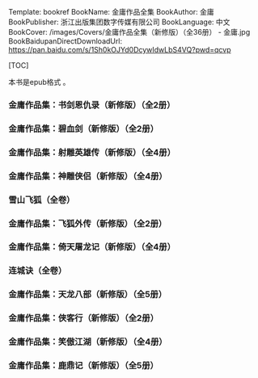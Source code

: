 Template: bookref
BookName: 金庸作品全集
BookAuthor: 金庸
BookPublisher: 浙江出版集团数字传媒有限公司
BookLanguage: 中文
BookCover: /images/Covers/金庸作品全集（新修版）（全36册） - 金庸.jpg
BookBaidupanDirectDownloadUrl: https://pan.baidu.com/s/1Sh0kOJYd0DcywIdwLbS4VQ?pwd=qcvp 



[TOC]

本书是epub格式 。


### 金庸作品集：书剑恩仇录（新修版）（全2册）

### 金庸作品集：碧血剑（新修版）（全2册）


### 金庸作品集：射雕英雄传（新修版）（全4册）


### 金庸作品集：神雕侠侣（新修版）（全4册）
    
### 雪山飞狐（全卷）
  
### 金庸作品集：飞狐外传（新修版）（全2册）
    
### 金庸作品集：倚天屠龙记（新修版）（全4册）
    
### 连城诀（全卷）
  
### 金庸作品集：天龙八部（新修版）（全5册）
   
### 金庸作品集：侠客行（新修版）（全2册）
  
### 金庸作品集：笑傲江湖（新修版）（全4册）
   
### 金庸作品集：鹿鼎记（新修版）（全5册）
   